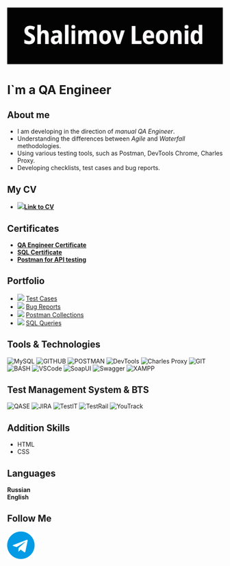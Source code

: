 [![Header](https://github.com/shalimv/shalimv/blob/main/assets/Header.png)](https://github.com/shalimv/shalimv/blob/main/assets/Header.png)

# **I`m a QA Engineer**

## About me

* I am developing in the direction of *manual QA Engineer*.
* Understanding the differences between *Agile* and *Waterfall* methodologies.
* Using various testing tools, such as Postman, DevTools Chrome, Charles Proxy.
* Developing checklists, test cases and bug reports.

## My CV

* ![](https://img.shields.io/badge/--000000?logo=readdotcv)[**Link to CV**](https://github.com/shalimv/docs/blob/main/Shalimov_CV.pdf "CV")


## Certificates

* [**QA Engineer Certificate**](https://stepik.org/cert/2516365 "QA")
* [**SQL Certificate**](https://stepik.org/cert/2500987 "SQL")
* [**Postman for API testing**](https://stepik.org/cert/2508856 "Postman")

## Portfolio

* ![](https://img.shields.io/badge/--000000?logo=readthedocs)
[Test Cases](https://github.com/shalimv/docs/tree/main/Test%20Cases "Test Cases")
* ![](https://img.shields.io/badge/--000000?logo=readthedocs)
[Bug Reports](https://github.com/shalimv/docs/tree/main/Bug%20Reports "Bug Reports")
* ![](https://img.shields.io/badge/--000000?logo=readthedocs)
[Postman Collections](https://github.com/shalimv/docs/tree/main/API%20Collection "Collections")
* ![](https://img.shields.io/badge/--000000?logo=readthedocs)
[SQL Queries](https://github.com/shalimv/docs/tree/main/SQL%20Queries "SQL")


## Tools & Technologies

![MySQL](https://img.shields.io/badge/-MySQL-000000?style=for-the-badge&logo=MySQL)
![GITHUB](https://img.shields.io/badge/-GITHUB-000000?style=for-the-badge&logo=GITHUB)
![POSTMAN](https://img.shields.io/badge/-POSTMAN-000000?style=for-the-badge&logo=POSTMAN)
![DevTools](https://img.shields.io/badge/-Chrome_DevTools-000000?style=for-the-badge&logo=googlechrome)
![Charles Proxy](https://img.shields.io/badge/-Charles_Proxy-000000?style=for-the-badge&logo=Charles&Proxy)
![GIT](https://img.shields.io/badge/-GIT-000000?style=for-the-badge&logo=GIT)
![BASH](https://img.shields.io/badge/-BASH-000000?style=for-the-badge&logo=gnubash)
![VSCode](https://img.shields.io/badge/-VSCode-000000?style=for-the-badge&logo=visualstudiocode)
![SoapUI](https://img.shields.io/badge/-SoapUI-000000?style=for-the-badge&logo=soap_ui)
![Swagger](https://img.shields.io/badge/-Swagger-000000?style=for-the-badge&logo=swagger)
![XAMPP](https://img.shields.io/badge/-XAMPP-000000?style=for-the-badge&logo=xampp)




## Test Management System & BTS

![QASE](https://img.shields.io/badge/-QASE-000000?style=for-the-badge&logo=QASE)
![JIRA](https://img.shields.io/badge/-Jira-000000?style=for-the-badge&logo=JIRA)
![TestIT](https://img.shields.io/badge/-Test_IT-000000?style=for-the-badge&logo=TestIT)
![TestRail](https://img.shields.io/badge/-TestRail-000000?style=for-the-badge&logo=TestRail)
![YouTrack](https://img.shields.io/badge/-YouTrack-000000?style=for-the-badge&logo=YouTrack)

## Addition Skills

* HTML
* CSS


## Languages

__Russian__\
__English__

## Follow Me
[![Telegram](https://github.com/shalimv/shalimv/blob/main/assets/free-icon-telegram-2111646.png)](https://t.me/DEADPYNK)